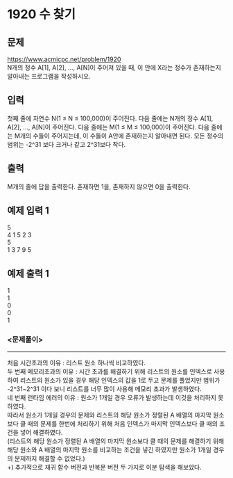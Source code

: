# 1920 수 찾기


## 문제
https://www.acmicpc.net/problem/1920  
N개의 정수 A[1], A[2], …, A[N]이 주어져 있을 때, 이 안에 X라는 정수가 존재하는지 알아내는 프로그램을 작성하시오.

## 입력
첫째 줄에 자연수 N(1 ≤ N ≤ 100,000)이 주어진다. 다음 줄에는 N개의 정수 A[1], A[2], …, A[N]이 주어진다. 다음 줄에는 M(1 ≤ M ≤ 100,000)이 주어진다. 다음 줄에는 M개의 수들이 주어지는데, 이 수들이 A안에 존재하는지 알아내면 된다. 모든 정수의 범위는 -2^31 보다 크거나 같고 2^31보다 작다.

## 출력
M개의 줄에 답을 출력한다. 존재하면 1을, 존재하지 않으면 0을 출력한다.

## 예제 입력 1
5  
4 1 5 2 3  
5  
1 3 7 9 5

## 예제 출력 1
1  
1  
0  
0  
1

### <문제풀이>
- - -
처음 시간초과의 이유 : 리스트 원소 하나씩 비교하였다.  
두 번째 메모리초과의 이유 : 시간 초과를 해결하기 위해 리스트의 원소를 인덱스로 사용하여 리스트의 원소가 있을 경우 해당 인덱스의 값을 1로 두고 문제를 풀었지만 범위가 -2^31~2^31 이다 보니 리스트를 너무 많이 사용해 메모리 초과가 발생하였다.  
네 번째 런타임 에러의 이유 : 원소가 1개일 경우 오류가 발생하는데 이것을 처리하지 못하였다.  
따라서 원소가 1개일 경우의 문제와 리스트의 해당 원소가 정렬된 A 배열의 마지막 원소보다 클 때의 문제를 한번에 처리하기 위해 처음 인덱스가 마지막 인덱스보다 클 때의 조건을 넣어 해결하였다.  
(리스트의 해당 원소가 정렬된 A 배열의 마지막 원소보다 클 때의 문제를 해결하기 위해 해당 원소와 A 배열의 마지막 원소를 비교하는 조건을 넣긴 하였지만 원소가 1개일 경우의 문제까지 해결할 수 없었다.)  
+) 추가적으로 재귀 함수 버전과 반복문 버전 두 가지로 이분 탐색을 해보았다.